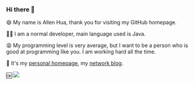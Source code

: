 ### Hi there 👋

😄️ My name is Allen Hua, thank you for visiting my GitHub homepage.

🙏🏻 I am a normal developer, main language used is Java.

😩️ My programming level is very average, but I want to be a person who is good at programming like you. I am working hard all the time.

👀️ It's my [personal homepage](https://hellodk.com), my [network blog](https://hellodk.cn).

🆗️️ ![](https://komarev.com/ghpvc/?username=hellodk34&color=brightgreen)

<!--
**hellodk34/hellodk34** is a ✨ _special_ ✨ repository because its `README.md` (this file) appears on your GitHub profile.

Here are some ideas to get you started:

- 🔭 I’m currently working on ...
- 🌱 I’m currently learning ...
- 👯 I’m looking to collaborate on ...
- 🤔 I’m looking for help with ...
- 💬 Ask me about ...
- 📫 How to reach me: ...
- 😄 Pronouns: ...
- ⚡ Fun fact: ...
-->
